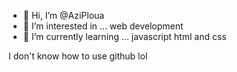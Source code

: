 - 👋 Hi, I’m @AziPloua
- 👀 I’m interested in ... web development
- 🌱 I’m currently learning ... javascript html and css

I don't know how to use github lol
<!---
AziPloua/AziPloua is a ✨ special ✨ repository because its `README.md` (this file) appears on your GitHub profile.
You can click the Preview link to take a look at your changes.
--->
